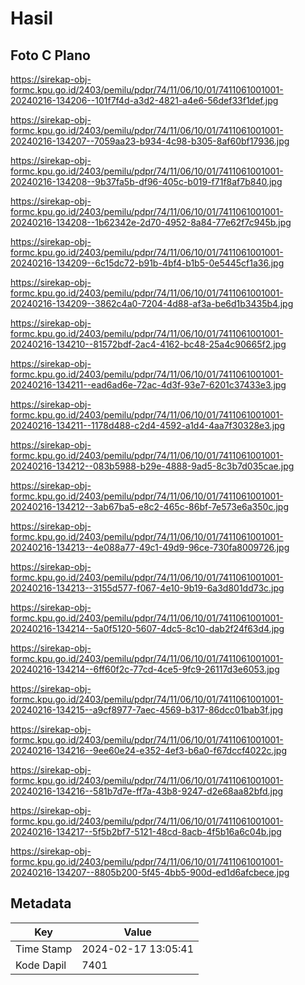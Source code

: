 # Hasil

## Foto C Plano

https://sirekap-obj-formc.kpu.go.id/2403/pemilu/pdpr/74/11/06/10/01/7411061001001-20240216-134206--101f7f4d-a3d2-4821-a4e6-56def33f1def.jpg

https://sirekap-obj-formc.kpu.go.id/2403/pemilu/pdpr/74/11/06/10/01/7411061001001-20240216-134207--7059aa23-b934-4c98-b305-8af60bf17936.jpg

https://sirekap-obj-formc.kpu.go.id/2403/pemilu/pdpr/74/11/06/10/01/7411061001001-20240216-134208--9b37fa5b-df96-405c-b019-f71f8af7b840.jpg

https://sirekap-obj-formc.kpu.go.id/2403/pemilu/pdpr/74/11/06/10/01/7411061001001-20240216-134208--1b62342e-2d70-4952-8a84-77e62f7c945b.jpg

https://sirekap-obj-formc.kpu.go.id/2403/pemilu/pdpr/74/11/06/10/01/7411061001001-20240216-134209--6c15dc72-b91b-4bf4-b1b5-0e5445cf1a36.jpg

https://sirekap-obj-formc.kpu.go.id/2403/pemilu/pdpr/74/11/06/10/01/7411061001001-20240216-134209--3862c4a0-7204-4d88-af3a-be6d1b3435b4.jpg

https://sirekap-obj-formc.kpu.go.id/2403/pemilu/pdpr/74/11/06/10/01/7411061001001-20240216-134210--81572bdf-2ac4-4162-bc48-25a4c90665f2.jpg

https://sirekap-obj-formc.kpu.go.id/2403/pemilu/pdpr/74/11/06/10/01/7411061001001-20240216-134211--ead6ad6e-72ac-4d3f-93e7-6201c37433e3.jpg

https://sirekap-obj-formc.kpu.go.id/2403/pemilu/pdpr/74/11/06/10/01/7411061001001-20240216-134211--1178d488-c2d4-4592-a1d4-4aa7f30328e3.jpg

https://sirekap-obj-formc.kpu.go.id/2403/pemilu/pdpr/74/11/06/10/01/7411061001001-20240216-134212--083b5988-b29e-4888-9ad5-8c3b7d035cae.jpg

https://sirekap-obj-formc.kpu.go.id/2403/pemilu/pdpr/74/11/06/10/01/7411061001001-20240216-134212--3ab67ba5-e8c2-465c-86bf-7e573e6a350c.jpg

https://sirekap-obj-formc.kpu.go.id/2403/pemilu/pdpr/74/11/06/10/01/7411061001001-20240216-134213--4e088a77-49c1-49d9-96ce-730fa8009726.jpg

https://sirekap-obj-formc.kpu.go.id/2403/pemilu/pdpr/74/11/06/10/01/7411061001001-20240216-134213--3155d577-f067-4e10-9b19-6a3d801dd73c.jpg

https://sirekap-obj-formc.kpu.go.id/2403/pemilu/pdpr/74/11/06/10/01/7411061001001-20240216-134214--5a0f5120-5607-4dc5-8c10-dab2f24f63d4.jpg

https://sirekap-obj-formc.kpu.go.id/2403/pemilu/pdpr/74/11/06/10/01/7411061001001-20240216-134214--6ff60f2c-77cd-4ce5-9fc9-26117d3e6053.jpg

https://sirekap-obj-formc.kpu.go.id/2403/pemilu/pdpr/74/11/06/10/01/7411061001001-20240216-134215--a9cf8977-7aec-4569-b317-86dcc01bab3f.jpg

https://sirekap-obj-formc.kpu.go.id/2403/pemilu/pdpr/74/11/06/10/01/7411061001001-20240216-134216--9ee60e24-e352-4ef3-b6a0-f67dccf4022c.jpg

https://sirekap-obj-formc.kpu.go.id/2403/pemilu/pdpr/74/11/06/10/01/7411061001001-20240216-134216--581b7d7e-ff7a-43b8-9247-d2e68aa82bfd.jpg

https://sirekap-obj-formc.kpu.go.id/2403/pemilu/pdpr/74/11/06/10/01/7411061001001-20240216-134217--5f5b2bf7-5121-48cd-8acb-4f5b16a6c04b.jpg

https://sirekap-obj-formc.kpu.go.id/2403/pemilu/pdpr/74/11/06/10/01/7411061001001-20240216-134207--8805b200-5f45-4bb5-900d-ed1d6afcbece.jpg


## Metadata

| Key        | Value               |
| ---------- | ------------------- |
| Time Stamp | 2024-02-17 13:05:41 |
| Kode Dapil | 7401                |



